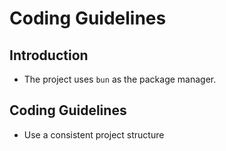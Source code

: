 # Coding Guidelines

## Introduction
- The project uses `bun` as the package manager.

## Coding Guidelines
- Use a consistent project structure